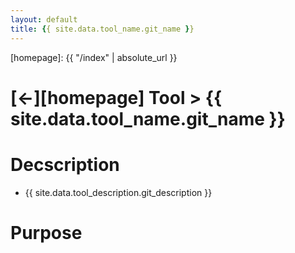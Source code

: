 ```yaml
---
layout: default
title: {{ site.data.tool_name.git_name }}
---
```



[//]: #(Reference)
[homepage]:   {{ "/index" | absolute_url }}

# [&larr;][homepage] Tool > {{ site.data.tool_name.git_name }}
# Decscription
- {{ site.data.tool_description.git_description }}

# Purpose
